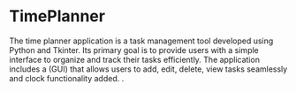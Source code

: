 # TimePlanner
The time planner application is a task management tool developed using Python and Tkinter. Its primary goal is to provide users with a simple interface to organize and track their tasks efficiently. The application includes a  (GUI) that allows users to add, edit, delete, view tasks seamlessly and clock functionality added. . 
